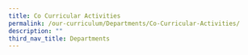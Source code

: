 ```yaml
---
title: Co Curricular Activities
permalink: /our-curriculum/Departments/Co-Curricular-Activities/
description: ""
third_nav_title: Departments
---
```

